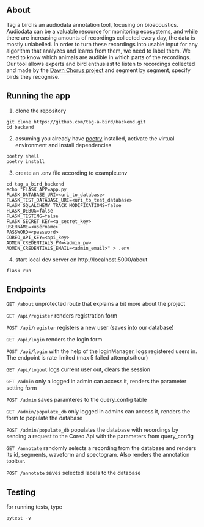 ## About
Tag a bird is an audiodata annotation tool, focusing on bioacoustics. Audiodata can be a valuable resource for monitoring ecosystems, and while there are increasing amounts of recordings collected every day, the data is mostly unlabelled. In order to turn these recordings into usable input for any algorithm that analyzes and learns from them, we need to label them. We need to know which animals are audible in which parts of the recordings. Our tool allows experts and bird enthusiast to listen to recordings collected and made by the [Dawn Chorus project](https://dawn-chorus.org/en/) and segment by segment, specify birds they recognise. 

## Running the app
1. clone the repository
```
git clone https://github.com/tag-a-bird/backend.git
cd backend
```
2. assuming you already have [poetry](https://python-poetry.org/docs/#installation) installed, activate the virtual environment and install dependencies
```
poetry shell
poetry install
```
3. create an .env file according to example.env
```
cd tag_a_bird_backend
echo "FLASK_APP=app.py
FLASK_DATABASE_URI=<uri_to_database>
FLASK_TEST_DATABASE_URI=<uri_to_test_database>
FLASK_SQLALCHEMY_TRACK_MODIFICATIONS=false
FLASK_DEBUG=false
FLASK_TESTING=false
FLASK_SECRET_KEY=<a_secret_key>
USERNAME=<username>
PASSWORD=<password>
COREO_API_KEY=<api_key>
ADMIN_CREDENTIALS_PW=<admin_pw>
ADMIN_CREDENTIALS_EMAIL=<admin_email>" > .env
```
4. start local dev server on http://localhost:5000/about
```
flask run
```

## Endpoints
`GET /about` unprotected route that explains a bit more about the project

`GET /api/register` renders registration form

`POST /api/register` registers a new user (saves into our database)

`GET /api/login` renders the login form

`POST /api/login` with the help of the loginManager, logs registered users in. The endpoint is rate limited (max 5 failed attempts/hour)

`GET /api/logout` logs current user out, clears the session

`GET /admin` only a logged in admin can access it, renders the parameter setting form 

`POST /admin` saves paramteres to the query_config table

`GET /admin/populate_db` only logged in admins can access it, renders the form to populate the database

`POST /admin/populate_db` populates the database with recordings by sending a request to the Coreo Api with the parameters from query_config

`GET /annotate` randomly selects a recording from the database and renders its id, segments, waveform and spectogram. Also renders the annotation toolbar.

`POST /annotate` saves selected labels to the database

## Testing
for running tests, type 
```
pytest -v
```
